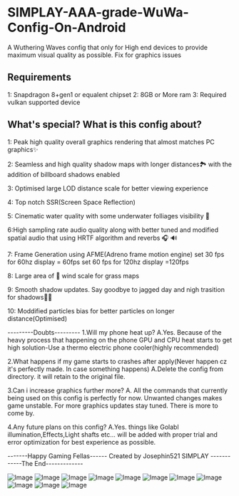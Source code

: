 # SIMPLAY-AAA-grade-WuWa-Config-On-Android
A Wuthering Waves config that only for High end devices to provide maximum visual quality as possible. Fix for graphics issues

Requirements
------------
1: Snapdragon 8+gen1 or equalent chipset
2: 8GB or More ram
3: Required vulkan supported device

What's special? What is this config about?
------------------------------------------
1: Peak high quality overall graphics rendering that almost matches PC graphics✨

2: Seamless and high quality shadow maps with longer distances🏞️ with the addition of billboard shadows enabled

3: Optimised large LOD distance scale for better viewing experience

4: Top notch SSR(Screen Space Reflection)

5: Cinematic water quality with some underwater folliages visibility 🌊 

6:High sampling rate audio quality along with better tuned and modified spatial audio that using HRTF algorithm and reverbs 🎧 🔊 

7: Frame Generation using AFME(Adreno frame motion engine)
set 30 fps for 60hz display = 60fps
set 60 fps for 120hz display =120fps

8: Large area of 🍃 wind scale for grass maps

9: Smooth shadow updates. Say goodbye to jagged day and nigh trasition for shadows🌄🌃

10: Moddified particles bias for better particles on longer distance(Optimised)

---------Doubts---------
1.Will my phone heat up?
A.Yes. Because of the heavy process that happening on the phone GPU and CPU heat starts to get high
solution-Use a thermo electric phone cooler(highly recommended)

2.What happens if my game starts to crashes after apply(Never happen cz it's perfectly made. In case something happens)
A.Delete the config from directory. it will retain to the original file.

3.Can i increase graphics further more?
A. All the commands that currently being used on this config is perfectly for now. Unwanted changes makes game unstable. For more graphics updates stay tuned. There is more to come by.

4.Any future plans on this config?
A.Yes. things like Golabl illumination,Effects,Light shafts etc... will be added with proper trial and error optimization for best experience as possible.

-------Happy Gaming Fellas------
     Created by Josephin521
            SIMPLAY
------------The End-------------

![Image](https://github.com/user-attachments/assets/1507a006-384a-40aa-be0b-3699ffaad129)
![Image](https://github.com/user-attachments/assets/165382da-d3c8-445e-984a-3c1a18e2ee17)
![Image](https://github.com/user-attachments/assets/715e6e65-7005-47db-9052-9af8af10f187)
![Image](https://github.com/user-attachments/assets/9ef6728e-a7ac-4b2e-8c85-e30af73ebc66)
![Image](https://github.com/user-attachments/assets/af8922c8-0e4f-4afd-96fc-b5da3477b395)
![Image](https://github.com/user-attachments/assets/619875f7-ba65-4d8a-902f-5ea3c2f1875b)
![Image](https://github.com/user-attachments/assets/778355ca-e9df-4e99-8c4e-b204d8e00197)
![Image](https://github.com/user-attachments/assets/f72b676c-ab11-4c66-8abb-c01b3c6c43e4)
![Image](https://github.com/user-attachments/assets/298738f4-cdb4-4038-b7a0-ae4ab55d5832)
![Image](https://github.com/user-attachments/assets/1a527af4-2500-4f76-84ec-554a1ea733c6)
![Image](https://github.com/user-attachments/assets/2b4f9bff-1e02-4981-b1f9-8e2bb13d0146)
